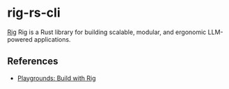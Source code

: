 # rig-rs-cli

[Rig](https://rig.rs/) Rig is a Rust library for building scalable, modular, and ergonomic LLM-powered applications.

## References

- [Playgrounds: Build with Rig](https://rig.rs/build-with-rig-guide.html)

